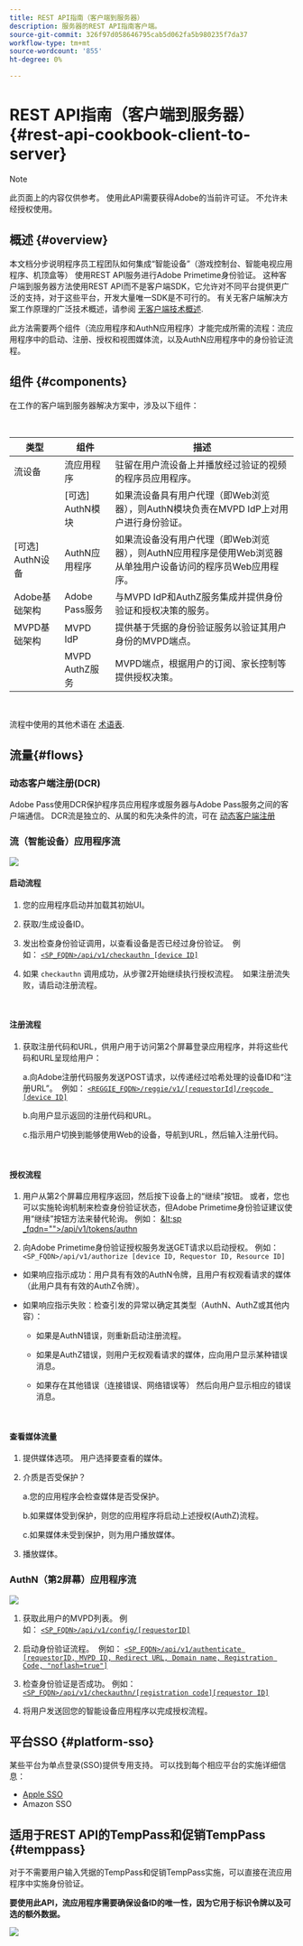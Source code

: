 ```yaml
---
title: REST API指南（客户端到服务器）
description: 服务器的REST API指南客户端。
source-git-commit: 326f97d058646795cab5d062fa5b980235f7da37
workflow-type: tm+mt
source-wordcount: '855'
ht-degree: 0%

---
```



# REST API指南（客户端到服务器） {#rest-api-cookbook-client-to-server}

>[!NOTE]
>
>此页面上的内容仅供参考。 使用此API需要获得Adobe的当前许可证。 不允许未经授权使用。


## 概述 {#overview}

本文档分步说明程序员工程团队如何集成“智能设备”（游戏控制台、智能电视应用程序、机顶盒等） 使用REST API服务进行Adobe Primetime身份验证。 这种客户端到服务器方法使用REST API而不是客户端SDK，它允许对不同平台提供更广泛的支持，对于这些平台，开发大量唯一SDK是不可行的。 有关无客户端解决方案工作原理的广泛技术概述，请参阅 [无客户端技术概述](/help/authentication/rest-api-overview.md).


此方法需要两个组件（流应用程序和AuthN应用程序）才能完成所需的流程：流应用程序中的启动、注册、授权和视图媒体流，以及AuthN应用程序中的身份验证流程。

## 组件 {#components}

在工作的客户端到服务器解决方案中，涉及以下组件：

 

| 类型 | 组件 | 描述 |
| --- | --- | --- |
| 流设备 | 流应用程序 | 驻留在用户流设备上并播放经过验证的视频的程序员应用程序。 |
|  | \[可选\] AuthN模块 | 如果流设备具有用户代理（即Web浏览器），则AuthN模块负责在MVPD IdP上对用户进行身份验证。 |
| \[可选\] AuthN设备 | AuthN应用程序 | 如果流设备没有用户代理（即Web浏览器），则AuthN应用程序是使用Web浏览器从单独用户设备访问的程序员Web应用程序。  |
| Adobe基础架构 | Adobe Pass服务 | 与MVPD IdP和AuthZ服务集成并提供身份验证和授权决策的服务。 |
| MVPD基础架构 | MVPD IdP | 提供基于凭据的身份验证服务以验证其用户身份的MVPD端点。 |
|  | MVPD AuthZ服务 | MVPD端点，根据用户的订阅、家长控制等提供授权决策。 |

 

流程中使用的其他术语在 [术语表](/help/authentication/glossary.md).

## 流量{#flows}

### 动态客户端注册(DCR)

Adobe Pass使用DCR保护程序员应用程序或服务器与Adobe Pass服务之间的客户端通信。 DCR流是独立的、从属的和先决条件的流，可在 [动态客户端注册](/help/authentication/dynamic-client-registration.md)


### 流（智能设备）应用程序流

![](assets/smart-device-app-flow.png)

#### 启动流程

1. 您的应用程序启动并加载其初始UI。

2. 获取/生成设备ID。

3. 发出检查身份验证调用，以查看设备是否已经过身份验证。  例如： [`<SP_FQDN>/api/v1/checkauthn [device ID]`](/help/authentication/check-authentication-token.md)

4. 如果 `checkauthn` 调用成功，从步骤2开始继续执行授权流程。  如果注册流失败，请启动注册流程。

 

#### 注册流程

1. 获取注册代码和URL，供用户用于访问第2个屏幕登录应用程序，并将这些代码和URL呈现给用户：

   a.向Adobe注册代码服务发送POST请求，以传递经过哈希处理的设备ID和“注册URL”。  例如： [`<REGGIE_FQDN>/reggie/v1/[requestorId]/regcode [device ID]`](/help/authentication/registration-code-request.md)

   b.向用户显示返回的注册代码和URL。

   c.指示用户切换到能够使用Web的设备，导航到URL，然后输入注册代码。

 

#### 授权流程

1. 用户从第2个屏幕应用程序返回，然后按下设备上的“继续”按钮。 或者，您也可以实施轮询机制来检查身份验证状态，但Adobe Primetime身份验证建议使用“继续”按钮方法来替代轮询。 <!--(For information on employing a "Continue" button versus polling the Adobe Primetime authentication backend server, see the Clientless Technical Overview: Managing 2nd-Screen Workflow Transition.)--> 例如： [\&lt;sp _fqdn=&quot;&quot;>/api/v1/tokens/authn](/help/authentication/retrieve-authentication-token.md)

2. 向Adobe Primetime身份验证授权服务发送GET请求以启动授权。 例如： `<SP_FQDN>/api/v1/authorize [device ID, Requestor ID, Resource ID]`

<!-- end list -->

* 如果响应指示成功：用户具有有效的AuthN令牌，且用户有权观看请求的媒体（此用户具有有效的AuthZ令牌）。

* 如果响应指示失败：检查引发的异常以确定其类型（AuthN、AuthZ或其他内容）：

   * 如果是AuthN错误，则重新启动注册流程。

   * 如果是AuthZ错误，则用户无权观看请求的媒体，应向用户显示某种错误消息。

   * 如果存在其他错误（连接错误、网络错误等） 然后向用户显示相应的错误消息。

 

#### 查看媒体流量

1. 提供媒体选项。 用户选择要查看的媒体。

2. 介质是否受保护？

   a.您的应用程序会检查媒体是否受保护。

   b.如果媒体受到保护，则您的应用程序将启动上述授权(AuthZ)流程。

   c.如果媒体未受到保护，则为用户播放媒体。

3. 播放媒体。


### AuthN（第2屏幕）应用程序流

![](assets/secnd-screen-authn-flow.png)

1. 获取此用户的MVPD列表。 例如： [`<SP_FQDN>/api/v1/config/[requestorID]`](/help/authentication/provide-mvpd-list.md)

1. 启动身份验证流程。  例如： [`<SP_FQDN>/api/v1/authenticate [requestorID, MVPD ID, Redirect URL, Domain name, Registration Code, "noflash=true"]`](/help/authentication/initiate-authentication.md)

1. 检查身份验证是否成功。 例如：[`<SP_FQDN>/api/v1/checkauthn/[registration code][requestor ID]`](/help/authentication/check-authentication-token.md)

1. 将用户发送回您的智能设备应用程序以完成授权流程。

## 平台SSO {#platform-sso}

某些平台为单点登录(SSO)提供专用支持。 可以找到每个相应平台的实施详细信息：

* [Apple SSO](/help/authentication/apple-sso-cookbook-rest-api.md)
* Amazon SSO

## 适用于REST API的TempPass和促销TempPass {#temppass}

对于不需要用户输入凭据的TempPass和促销TempPass实施，可以直接在流应用程序中实施身份验证。

**要使用此API，流应用程序需要确保设备ID的唯一性，因为它用于标识令牌以及可选的额外数据。**


![](assets/temp-pass-promo-temppass.png)

